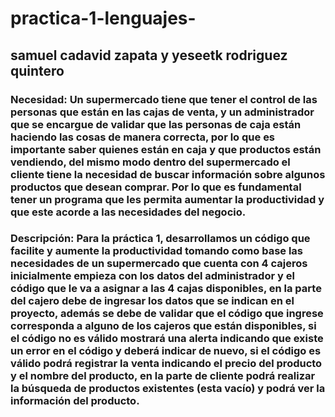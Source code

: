 # practica-1-lenguajes-
## samuel cadavid zapata y yeseetk rodriguez quintero 
### Necesidad: Un supermercado tiene que tener el control de las personas que están en las cajas de venta, y un administrador que se encargue de validar que las personas de caja están haciendo las cosas de manera correcta, por lo que es importante saber quienes están en caja y que productos están vendiendo, del mismo modo dentro del supermercado el cliente tiene la necesidad de buscar información sobre algunos productos que desean comprar. Por lo que es fundamental tener un programa que les permita aumentar la productividad y que este acorde a las necesidades del negocio.

### Descripción: Para la práctica 1, desarrollamos un código que facilite y aumente la productividad tomando como base las necesidades de un supermercado que cuenta con 4 cajeros inicialmente empieza con los datos del administrador y el código que le va a asignar a las 4 cajas disponibles, en la parte del cajero debe de ingresar los datos que se indican en el proyecto, además se debe de validar que el código que ingrese corresponda a alguno de los cajeros que están disponibles, si el código no es válido mostrará una alerta indicando que existe un error en el código y deberá indicar de nuevo, si el código es válido podrá registrar la venta indicando el precio del producto y el nombre del producto, en la parte de cliente podrá realizar la búsqueda de productos existentes (esta vacío) y podrá ver la información del producto.
   
